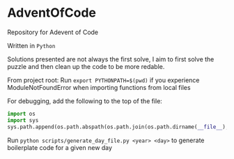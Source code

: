# AdventOfCode

Repository for Adevent of Code

Written in `Python`

Solutions presented are not always the first solve, I aim to first solve the puzzle and then clean up the code to be more redable.

From project root:
Run `export PYTHONPATH=$(pwd)` if you experience ModuleNotFoundError when importing functions from local files

For debugging, add the following to the top of the file:
```py
import os
import sys
sys.path.append(os.path.abspath(os.path.join(os.path.dirname(__file__), '..')))
```

Run `python scripts/generate_day_file.py <year> <day>` to generate boilerplate code for a given new day
